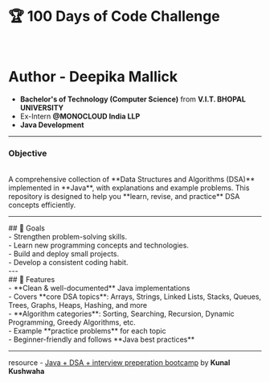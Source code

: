 # 🏆 100 Days of Code Challenge
<br>
<h1>Author - <b>Deepika Mallick</b></h1>
<ul>
  <li><b>Bachelor's of Technology (Computer Science)</b> from <b>V.I.T. BHOPAL UNIVERSITY</b></li>
  <li>Ex-Intern <b>@MONOCLOUD India LLP</b></li>
  <li><b>Java Development</b></li>
</ul>
<hr>
<h3>Objective</h3>
<br>
A comprehensive collection of **Data Structures and Algorithms (DSA)** implemented in **Java**, with explanations and example problems.  
This repository is designed to help you **learn, revise, and practice** DSA concepts efficiently.
<hr>
## 🎯 Goals
<br>
- Strengthen problem-solving skills.<br>
- Learn new programming concepts and technologies.<br>
- Build and deploy small projects.<br>
- Develop a consistent coding habit.<br>
---
<br>
## 🚀 Features
<br>
- **Clean & well-documented** Java implementations<br>
- Covers **core DSA topics**: Arrays, Strings, Linked Lists, Stacks, Queues, Trees, Graphs, Heaps, Hashing, and more<br>
- **Algorithm categories**: Sorting, Searching, Recursion, Dynamic Programming, Greedy Algorithms, etc.<br>
- Example **practice problems** for each topic<br>
- Beginner-friendly and follows **Java best practices**<br>

---
resource - <a href = "https://youtube.com/playlist?list=PL9gnSGHSqcnr_DxHsP7AW9ftq0AtAyYqJ&si=BCogity2zi9OYSPX">Java + DSA + interview preperation bootcamp</a> by <b>Kunal Kushwaha</b>
